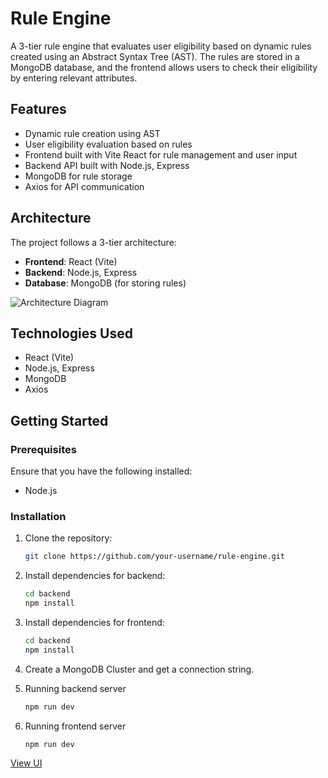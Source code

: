 # Rule Engine

A 3-tier rule engine that evaluates user eligibility based on dynamic rules created using an Abstract Syntax Tree (AST). The rules are stored in a MongoDB database, and the frontend allows users to check their eligibility by entering relevant attributes.

## Features

- Dynamic rule creation using AST
- User eligibility evaluation based on rules
- Frontend built with Vite React for rule management and user input
- Backend API built with Node.js, Express
- MongoDB for rule storage
- Axios for API communication

## Architecture

The project follows a 3-tier architecture:
- **Frontend**: React (Vite)
- **Backend**: Node.js, Express
- **Database**: MongoDB (for storing rules)

![Architecture Diagram](https://drive.google.com/file/d/1q6gpNLqDVSYjBzq5Mvnjp9zr2UVEbfCd/view?usp=sharing)

## Technologies Used

- React (Vite)
- Node.js, Express
- MongoDB
- Axios

## Getting Started

### Prerequisites
Ensure that you have the following installed:
- Node.js

### Installation

1. Clone the repository:
   ```bash
   git clone https://github.com/your-username/rule-engine.git
   ```

2. Install dependencies for backend:
   ```bash
   cd backend
   npm install 
   ```
3. Install dependencies for frontend:
   ```bash
   cd backend
   npm install
   ```

4. Create a MongoDB Cluster and get a connection string.

5. Running backend server
   ```bash
   npm run dev
   ```
6. Running frontend server
   ```bash
   npm run dev
   ```
[View UI](https://drive.google.com/file/d/100TPI2OiR_i_uo92axn_Owb2bceUi5ta/view?usp=sharing)

